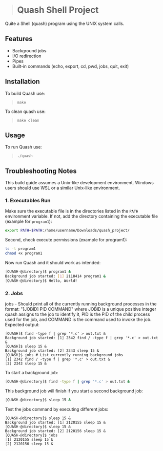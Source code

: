 > # Quash Shell Project
Quite a Shell (quash) program using the UNIX system calls. 

## Features

- Background jobs
- I/O redirection
- Pipes
- Built-in commands (echo, export, cd, pwd, jobs, quit, exit)
## Installation
To build Quash use:
> `make`

To clean quash use:
> `make clean`

## Usage

To run Quash use:
> `./quash`

## Troubleshooting Notes

This build guide assumes a Unix-like development environment. Windows users should use WSL or a similar Unix-like environment.

### 1. Executables Run

Make sure the executable file is in the directories listed in the `PATH` environment variable. If not, add the directory containing the executable file (example for `program1`):

```sh
export PATH=$PATH:/home/username/Downloads/quash_project/
```
Second, check execute permissions (example for program1):
```sh
ls -l program1
chmod +x program1
```
Now run Quash and it should work as intended:
```sh
[QUASH-@directory]$ program1 &
Background job started: [1] 2118414 program1 &
[QUASH-@directory]$ Hello, World!
```
### 2. Jobs

jobs - Should print all of the currently running background processes in the format: "[JOBID] PID COMMAND" where JOBID is a unique positive integer quash assigns to the job to identify it, PID is the PID of the child process used for the job, and COMMAND is the command used to invoke the job.
Expected output:
```
[QUASH]$ find -type f | grep '*.c' > out.txt &
Background job started: [1] 2342 find / -type f | grep '*.c' > out.txt &
[QUASH]$ sleep 15 &
Background job started: [2] 2343 sleep 15 &
[QUASH]$ jobs # List currently running background jobs
[1] 2342 find / -type f | grep '*.c' > out.txt &
[2] 2343 sleep 15 &
```
To start a background job:
```sh
[QUASH-@directory]$ find -type f | grep '*.c' > out.txt &
```
This background job will finish if you start a second background job:
```sh
[QUASH-@directory]$ sleep 15 &
```
Test the jobs command by executing different jobs:
```
[QUASH-@directory]$ sleep 15 &
Background job started: [1] 2120155 sleep 15 &
[QUASH-@directory]$ sleep 15 &
Background job started: [2] 2120156 sleep 15 &
[QUASH-@directory]$ jobs
[1] 2120155 sleep 15 &
[2] 2120156 sleep 15 &
```
